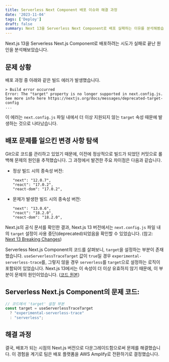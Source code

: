 ```yaml
---
title: Serverless Next Component 배포 이슈와 해결 과정
date: '2023-11-04'
tags: ['Deploy']
draft: false
summary: Next 13을 Serverless Next Component로 배포 실패하는 이유를 분석해봤습니다.
---
```


Next.js 13을 Serverless Next.js Component로 배포하려는 시도가 실패로 끝난 원인을 분석해보았습니다.

## 문제 상황
배포 과정 중 아래와 같은 빌드 에러가 발생했습니다.
```
> Build error occurred
Error: The "target" property is no longer supported in next.config.js.
See more info here https://nextjs.org/docs/messages/deprecated-target-config
...
```

이 에러는 `next.config.js` 파일 내에서 더 이상 지원되지 않는 `target` 속성 때문에 발생하는 것으로 나타났습니다.


## 배포 문제를 일으킨 변경 사항 탐색
Git으로 코드를 관리하고 있었기 때문에, 이전에 정상적으로 빌드가 되었던 커밋으로 롤백해 문제의 원인을 추적했습니다. 그 과정에서 발견한 주요 차이점은 다음과 같습니다.

- 정상 빌드 시의 종속성 버전:
  ```
  "next": "12.0.7",
  "react": "17.0.2",
  "react-dom": "17.0.2",
  ```

- 문제가 발생한 빌드 시의 종속성 버전:
  ```
  "next": "13.0.6",
  "react": "18.2.0",
  "react-dom": "18.2.0",
  ```

Next.js의 공식 문서를 확인한 결과, Next.js 13 버전에서는 `next.config.js` 파일 내의 `target` 설정이 사용 중단(deprecated)되었음을 확인할 수 있었습니다. (참고: [Next 13 Breaking Changes](https://nextjs.org/blog/next-13#breaking-changes))

Serverless Next.js Component의 코드를 살펴보니, `target`을 설정하는 부분이 존재했습니다. `useServerlessTraceTarget` 값이 `true`일 경우 `experimental-serverless-trace`를, 그렇지 않을 경우 `serverless`를 `target`으로 설정하는 로직이 포함되어 있었습니다. Next.js 13에서는 이 속성이 더 이상 유효하지 않기 때문에, 이 부분이 문제의 원인이었습니다. ([코드 원본](https://github.com/serverless-nextjs/serverless-next.js/blob/4316b18794f053d7ed929b9342a649d6e0ab6f68/packages/libs/core/src/build/lib/createServerlessConfig.ts))

## Serverless Next.js Component의 문제 코드:
```ts
// 코드에서 'target' 설정 부분
const target = useServerlessTraceTarget
  ? "experimental-serverless-trace"
  : "serverless";
```

## 해결 과정
결국, 배포가 되는 시점의 Next.js 버전으로 다운그레이드함으로써 문제를 해결했습니다. 이 경험을 계기로 팀은 배포 플랫폼을 AWS Amplify로 전환하기로 결정했습니다.
